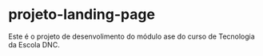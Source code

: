 # projeto-landing-page
Este é o projeto de desenvolimento do módulo  ase do curso de Tecnologia da Escola DNC.
